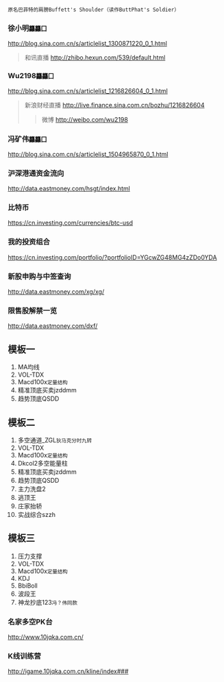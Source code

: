 `原名巴菲特的肩膀Buffett's Shoulder（读作ButtPhat's Soldier）`
### 徐小明`龘龘囗`
http://blog.sina.com.cn/s/articlelist_1300871220_0_1.html
>和讯直播
>http://zhibo.hexun.com/539/default.html
### Wu2198`龘龘囗`
http://blog.sina.com.cn/s/articlelist_1216826604_0_1.html
>新浪财经直播
>http://live.finance.sina.com.cn/bozhu/1216826604
>>微博
>>http://weibo.com/wu2198
### 冯矿伟`龘龘囗`
http://blog.sina.com.cn/s/articlelist_1504965870_0_1.html
### 沪深港通资金流向
http://data.eastmoney.com/hsgt/index.html
### 比特币
https://cn.investing.com/currencies/btc-usd
### 我的投资组合
https://cn.investing.com/portfolio/?portfolioID=YGcwZG48MG4zZDo0YDA
### 新股申购与中签查询
http://data.eastmoney.com/xg/xg/
### 限售股解禁一览
http://data.eastmoney.com/dxf/
## 模板一
1. MA均线
2. VOL-TDX
3. Macd100x`定量结构`
4. 精准顶底买卖jzddmm
5. 趋势顶底QSDD
## 模板二
1. 多空通道_ZGL`狄马克分时九转`
2. VOL-TDX
3. Macd100x`定量结构`
4. Dkcol2多空能量柱
5. 精准顶底买卖jzddmm
6. 趋势顶底QSDD
7. 主力洗盘2
8. 逃顶王
9. 庄家抬轿
10. 实战综合szzh
## 模板三
1. 压力支撑
2. VOL-TDX
3. Macd100x`定量结构`
4. KDJ
5. BbiBoll
6. 波段王
7. 神龙抄底123`冯？伟同款`
### 名家多空PK台
http://www.10jqka.com.cn/
### K线训练营
http://igame.10jqka.com.cn/kline/index###